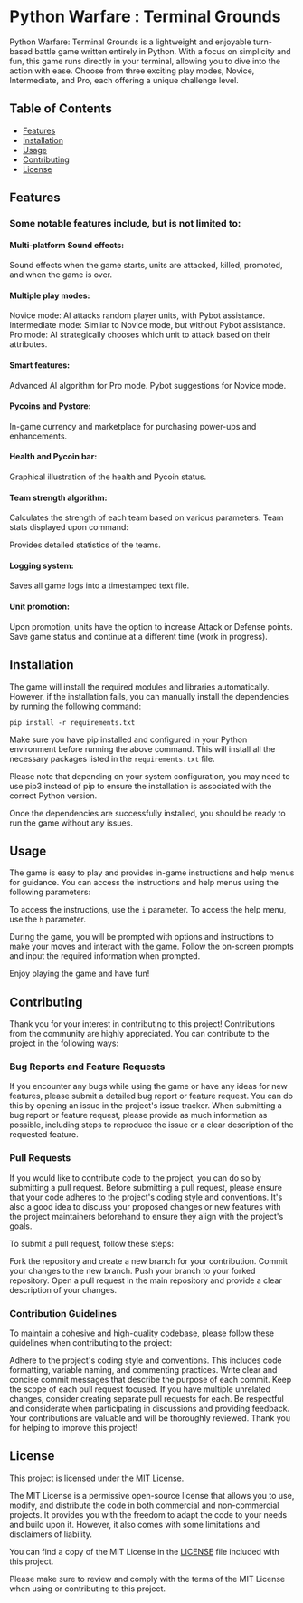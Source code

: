 # Python Warfare : Terminal Grounds

Python Warfare: Terminal Grounds is a lightweight and enjoyable turn-based battle game written entirely in Python. With a focus on simplicity and fun, this game runs directly in your terminal, allowing you to dive into the action with ease. Choose from three exciting play modes, Novice, Intermediate, and Pro, each offering a unique challenge level.

## Table of Contents
- [Features](#features)
- [Installation](#installation)
- [Usage](#usage)
- [Contributing](#contributing)
- [License](#license)

## Features

### Some notable features include, but is not limited to:
#### Multi-platform Sound effects:

Sound effects when the game starts, units are attacked, killed, promoted, and when the game is over.

#### Multiple play modes:

Novice mode: AI attacks random player units, with Pybot assistance.
Intermediate mode: Similar to Novice mode, but without Pybot assistance.
Pro mode: AI strategically chooses which unit to attack based on their attributes.

#### Smart features:

Advanced AI algorithm for Pro mode.
Pybot suggestions for Novice mode.

#### Pycoins and Pystore:

In-game currency and marketplace for purchasing power-ups and enhancements.

#### Health and Pycoin bar:

Graphical illustration of the health and Pycoin status.

#### Team strength algorithm:

Calculates the strength of each team based on various parameters.
Team stats displayed upon command:

Provides detailed statistics of the teams.

#### Logging system:

Saves all game logs into a timestamped text file.

#### Unit promotion:

Upon promotion, units have the option to increase Attack or Defense points.
Save game status and continue at a different time (work in progress).

## Installation

The game will install the required modules and libraries automatically. However, if the installation fails, you can manually install the dependencies by running the following command:

`pip install -r requirements.txt`

Make sure you have pip installed and configured in your Python environment before running the above command. This will install all the necessary packages listed in the `requirements.txt` file.

Please note that depending on your system configuration, you may need to use pip3 instead of pip to ensure the installation is associated with the correct Python version.

Once the dependencies are successfully installed, you should be ready to run the game without any issues.

## Usage

The game is easy to play and provides in-game instructions and help menus for guidance. You can access the instructions and help menus using the following parameters:

To access the instructions, use the `i` parameter.
To access the help menu, use the `h` parameter.

During the game, you will be prompted with options and instructions to make your moves and interact with the game. Follow the on-screen prompts and input the required information when prompted.

Enjoy playing the game and have fun!
## Contributing

Thank you for your interest in contributing to this project! Contributions from the community are highly appreciated. You can contribute to the project in the following ways:

### Bug Reports and Feature Requests
If you encounter any bugs while using the game or have any ideas for new features, please submit a detailed bug report or feature request. You can do this by opening an issue in the project's issue tracker. When submitting a bug report or feature request, please provide as much information as possible, including steps to reproduce the issue or a clear description of the requested feature.

### Pull Requests
If you would like to contribute code to the project, you can do so by submitting a pull request. Before submitting a pull request, please ensure that your code adheres to the project's coding style and conventions. It's also a good idea to discuss your proposed changes or new features with the project maintainers beforehand to ensure they align with the project's goals.

To submit a pull request, follow these steps:

Fork the repository and create a new branch for your contribution.
Commit your changes to the new branch.
Push your branch to your forked repository.
Open a pull request in the main repository and provide a clear description of your changes.

### Contribution Guidelines
To maintain a cohesive and high-quality codebase, please follow these guidelines when contributing to the project:

Adhere to the project's coding style and conventions. This includes code formatting, variable naming, and commenting practices.
Write clear and concise commit messages that describe the purpose of each commit.
Keep the scope of each pull request focused. If you have multiple unrelated changes, consider creating separate pull requests for each.
Be respectful and considerate when participating in discussions and providing feedback.
Your contributions are valuable and will be thoroughly reviewed. Thank you for helping to improve this project!
## License

This project is licensed under the [MIT License.](https://opensource.org/license/mit/)

The MIT License is a permissive open-source license that allows you to use, modify, and distribute the code in both commercial and non-commercial projects. It provides you with the freedom to adapt the code to your needs and build upon it. However, it also comes with some limitations and disclaimers of liability.

You can find a copy of the MIT License in the [LICENSE](https://github.com/4mm449/Python-Warfare-Terminal-Grounds/edit/main/LICENSE) file included with this project.

Please make sure to review and comply with the terms of the MIT License when using or contributing to this project.



